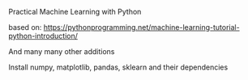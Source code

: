 Practical Machine Learning with Python

based on:
https://pythonprogramming.net/machine-learning-tutorial-python-introduction/

And many many other additions

Install numpy, matplotlib, pandas, sklearn and their dependencies